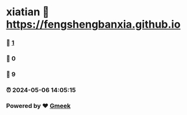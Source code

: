 # xiatian :link: https://fengshengbanxia.github.io 
### :page_facing_up: [1](https://fengshengbanxia.github.io/tag.html) 
### :speech_balloon: 0 
### :hibiscus: 9 
### :alarm_clock: 2024-05-06 14:05:15 
### Powered by :heart: [Gmeek](https://github.com/Meekdai/Gmeek)
